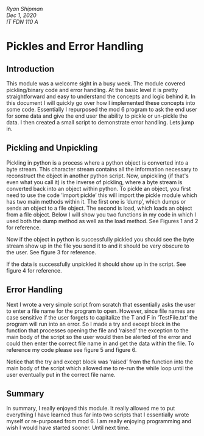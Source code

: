 *Ryan Shipman*  
*Dec 1, 2020*  
*IT FDN 110 A*  


# Pickles and Error Handling

## Introduction

This module was a welcome sight in a busy week.  The module covered pickling/binary code and error handling.  At the basic level it is pretty straightforward and easy to understand the concepts and logic behind it.  In this document I will quickly go over how I implemented these concepts into some code.  Essentially I repurposed the mod 6 program to ask the end user for some data and give the end user the ability to pickle or un-pickle the data.  I then created a small script to demonstrate error handling.  Lets jump in. 

## Pickling and Unpickling

Pickling in python is a process where a python object is converted into a byte stream.  This character stream contains all the information necessary to reconstruct the object in another python script.  Now, unpickling (if that's even what you call it) is the inverse of pickling, where a byte stream is converted back into an object within python. 
To pickle an object, you first need to use the code 'import pickle’ this will import the pickle module which has two main methods within it.  The first one is ‘dump’, which dumps or sends an object to a file object.  The second is load, which loads an object from a file object.  Below I will show you two functions in my code in which I used both the dump method as well as the load method.  See Figures 1 and 2 for reference.

Now if the object in python is successfully pickled you should see the byte stream show up in the file you send it to and it should be very obscure to the user.  See figure 3 for reference.

If the data is successfully unpickled it should show up in the script.  See figure 4 for reference.

## Error Handling

Next I wrote a very simple script from scratch that essentially asks the user to enter a file name for the program to open.  However, since file names are case sensitive if the user forgets to capitalize the T and F in ‘TestFile.txt’  the program will run into an error.  So I made a try and except block in the function that processes opening the file and ‘raised’ the exception to the main body of the script so the user would then be alerted of the error and could then enter the correct file name in and get the data within the file.  To reference my code please see figure 5 and figure 6.

Notice that the try and except block was ‘raised’ from the function into the main body of the script which allowed me to re-run the while loop until the user eventually put in the correct file name.

## Summary

 In summary, I really enjoyed this module.  It really allowed me to put everything I have learned thus far into two scripts that I essentially wrote myself or re-purposed from mod 6.  I am really enjoying programming and wish I would have started sooner.  Until next time.

